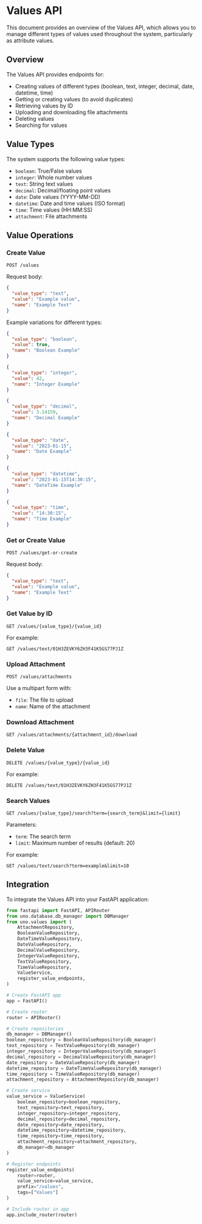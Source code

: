 # Values API

This document provides an overview of the Values API, which allows you to manage different types of values used throughout the system, particularly as attribute values.

## Overview

The Values API provides endpoints for:
- Creating values of different types (boolean, text, integer, decimal, date, datetime, time)
- Getting or creating values (to avoid duplicates)
- Retrieving values by ID
- Uploading and downloading file attachments
- Deleting values
- Searching for values

## Value Types

The system supports the following value types:
- `boolean`: True/False values
- `integer`: Whole number values
- `text`: String text values
- `decimal`: Decimal/floating point values
- `date`: Date values (YYYY-MM-DD)
- `datetime`: Date and time values (ISO format)
- `time`: Time values (HH:MM:SS)
- `attachment`: File attachments

## Value Operations

### Create Value

```http
POST /values
```

Request body:
```json
{
  "value_type": "text",
  "value": "Example value",
  "name": "Example Text"
}
```

Example variations for different types:

```json
{
  "value_type": "boolean",
  "value": true,
  "name": "Boolean Example"
}
```

```json
{
  "value_type": "integer",
  "value": 42,
  "name": "Integer Example"
}
```

```json
{
  "value_type": "decimal",
  "value": 3.14159,
  "name": "Decimal Example"
}
```

```json
{
  "value_type": "date",
  "value": "2023-01-15",
  "name": "Date Example"
}
```

```json
{
  "value_type": "datetime",
  "value": "2023-01-15T14:30:15",
  "name": "DateTime Example"
}
```

```json
{
  "value_type": "time",
  "value": "14:30:15",
  "name": "Time Example"
}
```

### Get or Create Value

```http
POST /values/get-or-create
```

Request body:
```json
{
  "value_type": "text",
  "value": "Example value",
  "name": "Example Text"
}
```

### Get Value by ID

```http
GET /values/{value_type}/{value_id}
```

For example:
```http
GET /values/text/01H3ZEVKY6ZH3F41K5GS77PJ1Z
```

### Upload Attachment

```http
POST /values/attachments
```

Use a multipart form with:
- `file`: The file to upload
- `name`: Name of the attachment

### Download Attachment

```http
GET /values/attachments/{attachment_id}/download
```

### Delete Value

```http
DELETE /values/{value_type}/{value_id}
```

For example:
```http
DELETE /values/text/01H3ZEVKY6ZH3F41K5GS77PJ1Z
```

### Search Values

```http
GET /values/{value_type}/search?term={search_term}&limit={limit}
```

Parameters:
- `term`: The search term
- `limit`: Maximum number of results (default: 20)

For example:
```http
GET /values/text/search?term=example&limit=10
```

## Integration

To integrate the Values API into your FastAPI application:

```python
from fastapi import FastAPI, APIRouter
from uno.database.db_manager import DBManager
from uno.values import (
    AttachmentRepository,
    BooleanValueRepository,
    DateTimeValueRepository,
    DateValueRepository,
    DecimalValueRepository,
    IntegerValueRepository,
    TextValueRepository,
    TimeValueRepository,
    ValueService,
    register_value_endpoints,
)

# Create FastAPI app
app = FastAPI()

# Create router
router = APIRouter()

# Create repositories
db_manager = DBManager()
boolean_repository = BooleanValueRepository(db_manager)
text_repository = TextValueRepository(db_manager)
integer_repository = IntegerValueRepository(db_manager)
decimal_repository = DecimalValueRepository(db_manager)
date_repository = DateValueRepository(db_manager)
datetime_repository = DateTimeValueRepository(db_manager)
time_repository = TimeValueRepository(db_manager)
attachment_repository = AttachmentRepository(db_manager)

# Create service
value_service = ValueService(
    boolean_repository=boolean_repository,
    text_repository=text_repository,
    integer_repository=integer_repository,
    decimal_repository=decimal_repository,
    date_repository=date_repository,
    datetime_repository=datetime_repository,
    time_repository=time_repository,
    attachment_repository=attachment_repository,
    db_manager=db_manager
)

# Register endpoints
register_value_endpoints(
    router=router,
    value_service=value_service,
    prefix="/values",
    tags=["Values"]
)

# Include router in app
app.include_router(router)
```